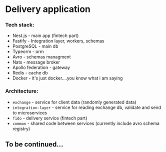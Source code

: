 # Delivery application

### Tech stack:

- Nest.js - main app (fintech part)
- Fastify - Integration layer, workers, schemas
- PostgreSQL - main db
- Typeorm - orm
- Avro - schemas managment
- Nats - message broker
- Apollo federation - gateway
- Redis - cache db
- Docker - it's just docker....you know what i am saying

### Architecture:

- `exchange` - service for client data (randomly generated data)
- `integration-layer` - service for reading exchange db, validate and send to microservices
- `fido` - delivery service (fintech part)
- `common` - shared code between services (currently include avro schema registry)

## To be continued...
